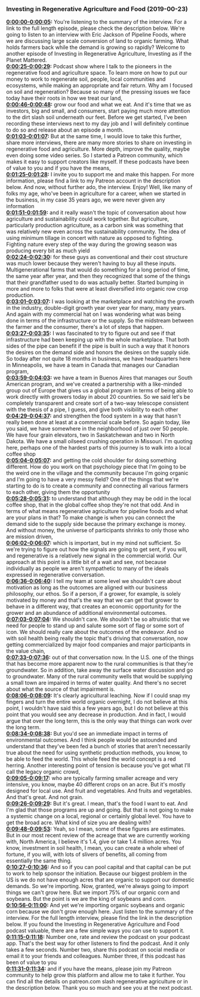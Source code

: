 ### Investing in Regenerative Agriculture and Food  (2019-00-23)
**[0:00:00-0:00:05](https://investinginregenerativeagriculture.com/2018/07/18/eric-jackson/#t=0:00:00):**  You're listening to the summary of the interview. For a link to the full length episode, please check the description below.  We're going to listen to an interview with Eric Jackson of Pipeline Foods,  where we are discussing large scale conversion of land to organic farming.  What holds farmers back while the demand is growing so rapidly?  Welcome to another episode of Investing in Regenerative Agriculture, Investing as if the Planet Mattered.  
**[0:00:25-0:00:29](https://investinginregenerativeagriculture.com/2018/07/18/eric-jackson/#t=0:00:25):**  Podcast show where I talk to the pioneers in the regenerative food and agriculture space.  To learn more on how to put our money to work to regenerate soil, people, local communities and ecosystems,  while making an appropriate and fair return.  Why am I focused on soil and regeneration?  Because so many of the pressing issues we face today have their roots in how we treat our land,  
**[0:00:46-0:00:48](https://investinginregenerativeagriculture.com/2018/07/18/eric-jackson/#t=0:00:46):**  grow our food and what we eat.  And it's time that we as investors, big and small, and consumers,  start paying much more attention to the dirt slash soil underneath our feet.  Before we get started, I've been recording these interviews next to my day job and I will definitely continue to do so  and release about an episode a month.  
**[0:01:03-0:01:07](https://investinginregenerativeagriculture.com/2018/07/18/eric-jackson/#t=0:01:03):**  But at the same time, I would love to take this further, share more interviews,  there are many more stories to share on investing in regenerative food and agriculture.  More depth, improve the quality, maybe even doing some video series.  So I started a Patreon community, which makes it easy to support creators like myself.  If these podcasts have been of value to you and if you have the means,  
**[0:01:25-0:01:28](https://investinginregenerativeagriculture.com/2018/07/18/eric-jackson/#t=0:01:25):**  I invite you to support me and make this happen.  For more information, please find a link to my Patreon account in the description below.  And now, without further ado, the interview. Enjoy!  Well, like many of folks my age, who've been in agriculture for a career,  when we started in the business, in my case 35 years ago, we were never given any information  
**[0:01:51-0:01:59](https://investinginregenerativeagriculture.com/2018/07/18/eric-jackson/#t=0:01:51):**  and it really wasn't the topic of conversation about how agriculture and sustainability could work together.  But agriculture, particularly production agriculture, as a carbon sink was something that was relatively new  even across the sustainability community.  The idea of using minimum tillage in concert with nature as opposed to fighting.  Fighting nature every step of the way during the growing season was producing every bit as much yield  
**[0:02:24-0:02:30](https://investinginregenerativeagriculture.com/2018/07/18/eric-jackson/#t=0:02:24):**  for these guys as conventional and their cost structure was much lower  because they weren't having to buy all these inputs.  Multigenerational farms that would do something for a long period of time, the same year after year,  and then they recognized that some of the things that their grandfather used to do was actually better.  Started bumping in more and more to folks that were at least diversified into organic row crop production.  
**[0:03:01-0:03:07](https://investinginregenerativeagriculture.com/2018/07/18/eric-jackson/#t=0:03:01):**  I was looking at the marketplace and watching the growth in the industry,  double-digit growth year over year for many, many years.  And again with my commercial hat on I was wondering what was being done in terms of the infrastructure  or the supply.  So the midstream between the farmer and the consumer, there's a lot of steps that happen.  
**[0:03:27-0:03:35](https://investinginregenerativeagriculture.com/2018/07/18/eric-jackson/#t=0:03:27):**  I was fascinated to try to figure out and see if that infrastructure had been keeping up with the whole marketplace.  That both sides of the pipe can benefit if the pipe is built in such a way that it honors the desires on the demand side  and honors the desires on the supply side.  So today after not quite 18 months in business, we have headquarters here in Minneapolis,  we have a team in Canada that manages our Canadian program,  
**[0:03:59-0:04:03](https://investinginregenerativeagriculture.com/2018/07/18/eric-jackson/#t=0:03:59):**  we have a team in Buenos Aires that manages our South American program,  and we've created a partnership with a like-minded group out of Europe that gives us a global program  in terms of being able to work directly with growers today in about 20 countries.  So we said let's be completely transparent and create sort of a two-way telescope  consistent with the thesis of a pipe, I guess, and give both visibility to each other  
**[0:04:29-0:04:37](https://investinginregenerativeagriculture.com/2018/07/18/eric-jackson/#t=0:04:29):**  and strengthen the food system in a way that hasn't really been done at least at a commercial scale before.  So again today, like you said, we have somewhere in the neighborhood of just over 50 people.  We have four grain elevators, two in Saskatchewan and two in North Dakota.  We have a small oilseed crushing operation in Missouri.  I'm quoting here, perhaps one of the hardest parts of this journey is to walk into a local coffee shop  
**[0:05:04-0:05:07](https://investinginregenerativeagriculture.com/2018/07/18/eric-jackson/#t=0:05:04):**  and getting the cold shoulder for doing something different.  How do you work on that psychology piece that I'm going to be the weird one in the village  and the community because I'm going organic and I'm going to have a very messy field?  One of the things that we're starting to do is to create a community  and connecting all various farmers to each other, giving them the opportunity  
**[0:05:28-0:05:31](https://investinginregenerativeagriculture.com/2018/07/18/eric-jackson/#t=0:05:28):**  to understand that although they may be odd in the local coffee shop,  that in the global coffee shop they're not that odd.  And in terms of what means regenerative agriculture for pipeline foods and what are your plans in that?  To make change is when you can connect the demand side to the supply side because the primary exchange is money.  And without money, the universe of participants shrinks to only those who are mission driven,  
**[0:06:02-0:06:07](https://investinginregenerativeagriculture.com/2018/07/18/eric-jackson/#t=0:06:02):**  which is important, but in my mind not sufficient.  So we're trying to figure out how the signals are going to get sent, if you will,  and regenerative is a relatively new signal in the commercial world.  Our approach at this point is a little bit of a wait and see,  not because individually as people we aren't sympathetic to many of the ideals expressed in regenerative conversation.  
**[0:06:36-0:06:40](https://investinginregenerativeagriculture.com/2018/07/18/eric-jackson/#t=0:06:36):**  I tell my team at some level we shouldn't care about motivation  as long as the outcomes are aligned with our business philosophy, our ethos.  So if a person, if a grower, for example, is solely motivated by money  and that's the way that we can get that grower to behave in a different way,  that creates an economic opportunity for the grower and an abundance of additional environmental outcomes.  
**[0:07:03-0:07:04](https://investinginregenerativeagriculture.com/2018/07/18/eric-jackson/#t=0:07:03):**  We shouldn't care.  We shouldn't be so altruistic that we need for people to stand up and salute some sort of flag or some sort of icon.  We should really care about the outcomes of the endeavor.  And so with soil health being really the topic that's driving that conversation,  now getting commercialized by major food companies and major participants in the value chain,  
**[0:07:33-0:07:36](https://investinginregenerativeagriculture.com/2018/07/18/eric-jackson/#t=0:07:33):**  out of that conversation now.  In the U.S. one of the things that has become more apparent now to the rural communities is that they're groundwater.  So in addition, take away the surface water discussion and go to groundwater.  Many of the rural community wells that would be supplying a small town are impaired in terms of water quality.  And there's no secret about what the source of that impairment is.  
**[0:08:06-0:08:09](https://investinginregenerativeagriculture.com/2018/07/18/eric-jackson/#t=0:08:06):**  It's clearly agricultural leaching.  Now if I could snap my fingers and turn the entire world organic overnight,  I do not believe at this point, I wouldn't have said this a few years ago,  but I do not believe at this point that you would see any decrease in production.  And in fact, I would argue that over the long term, this is the only way that things can work over the long term.  
**[0:08:34-0:08:38](https://investinginregenerativeagriculture.com/2018/07/18/eric-jackson/#t=0:08:34):**  But you'd see an immediate impact in terms of environmental outcomes.  And I think people would be astounded and understand that they've been fed a bunch of stories that aren't necessarily true  about the need for using synthetic production methods, you know, to be able to feed the world.  This whole feed the world concept is a red herring.  Another interesting point of tension is because you've got what I'll call the legacy organic crowd,  
**[0:09:05-0:09:17](https://investinginregenerativeagriculture.com/2018/07/18/eric-jackson/#t=0:09:05):**  who are typically farming smaller acreage and very intensive, you know, maybe 40 different crops on an acre.  But it's mostly designed for local use.  And fruit and vegetables.  And fruits and vegetables. And that's great.  And not grain.  
**[0:09:26-0:09:29](https://investinginregenerativeagriculture.com/2018/07/18/eric-jackson/#t=0:09:26):**  But it's great. I mean, that's the food I want to eat.  And I'm glad that those programs are up and going.  But that is not going to make a systemic change on a local, regional or certainly global level.  You have to get the broad acre.  What kind of size you are dealing with?  
**[0:09:48-0:09:53](https://investinginregenerativeagriculture.com/2018/07/18/eric-jackson/#t=0:09:48):**  Yeah, so I mean, some of these figures are estimates.  But in our most recent review of the acreage that we are currently working with,  North America, I believe it's 1.4, give or take 1.4 million acres.  You know, investment in soil health, I mean, you can create a whole wheel of fortune, if you will,  with lots of slivers of benefits, all coming from essentially the same thing.  
**[0:10:27-0:10:36](https://investinginregenerativeagriculture.com/2018/07/18/eric-jackson/#t=0:10:27):**  And so if you can pool capital and that capital can be put to work to help sponsor the initiation.  Because our biggest problem in the US is we do not have enough acres that are organic to support our domestic demands.  So we're importing. Now, granted, we're always going to import things we can't grow here.  But we import 75% of our organic corn and soybeans.  But the point is we are the king of soybeans and corn.  
**[0:10:56-0:11:00](https://investinginregenerativeagriculture.com/2018/07/18/eric-jackson/#t=0:10:56):**  And yet we're importing organic soybeans and organic corn because we don't grow enough here.  Just listen to the summary of the interview.  For the full length interview, please find the link in the description below.  If you found the Investing in Regenerative Agriculture and Food podcast valuable,  there are a few simple ways you can use to support it.  
**[0:11:15-0:11:18](https://investinginregenerativeagriculture.com/2018/07/18/eric-jackson/#t=0:11:15):**  Number one, rate and review the podcast on your podcast app.  That's the best way for other listeners to find the podcast.  And it only takes a few seconds.  Number two, share this podcast on social media or email it to your friends and colleagues.  Number three, if this podcast has been of value to you  
**[0:11:31-0:11:34](https://investinginregenerativeagriculture.com/2018/07/18/eric-jackson/#t=0:11:31):**  and if you have the means, please join my Patreon community  to help grow this platform and allow me to take it further.  You can find all the details on patreon.com slash regenerative agriculture  or in the description below.  Thank you so much and see you at the next podcast.  